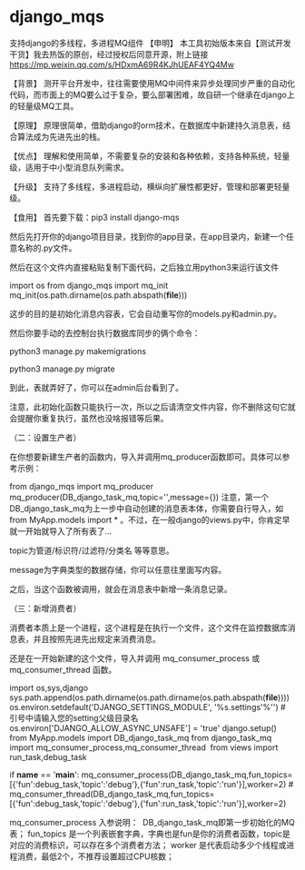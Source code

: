# django_mqs
支持django的多线程，多进程MQ组件
【申明】
本工具初始版本来自【测试开发干货】我去热饭的原创，经过授权后同意开源，附上链接
https://mp.weixin.qq.com/s/HDxmA69R4KJhUEAF4YQ4Mw

【背景】
测开平台开发中，往往需要使用MQ中间件来异步处理同步严重的自动化代码，而市面上的MQ要么过于复杂，要么部署困难，故自研一个继承在django上的轻量级MQ工具。

【原理】
原理很简单，借助django的orm技术，在数据库中新建持久消息表，结合算法成为先进先出的栈。

【优点】
理解和使用简单，不需要复杂的安装和各种依赖，支持各种系统，轻量级，适用于中小型消息队列需求。

【升级】
支持了多线程，多进程启动，横纵向扩展性都更好，管理和部署更轻量级。

【食用】
首先要下载：pip3 install django-mqs

然后先打开你的django项目目录，找到你的app目录，在app目录内，新建一个任意名称的.py文件。

然后在这个文件内直接粘贴复制下面代码，之后独立用python3来运行该文件

import os
from django_mqs import mq_init 
mq_init(os.path.dirname(os.path.abspath(__file__)))

这步的目的是初始化消息内容表，它会自动重写你的models.py和admin.py。

然后你要手动的去控制台执行数据库同步的俩个命令：

python3 manage.py makemigrations

python3 manage.py migrate

到此，表就弄好了，你可以在admin后台看到了。

注意，此初始化函数只能执行一次，所以之后请清空文件内容，你不删除这句它就会提醒你重复执行，虽然也没啥报错等后果。


（二：设置生产者）

在你想要新建生产者的函数内，导入并调用mq_producer函数即可。具体可以参考示例：

from django_mqs import mq_producer 
mq_producer(DB_django_task_mq,topic='',message={})
注意，第一个DB_django_task_mq为上一步中自动创建的消息表本体，你需要自行导入，如from MyApp.models import * 。不过，在一般django的views.py中，你肯定早就一开始就导入了所有表了...

topic为管道/标识符/过滤符/分类名 等等意思。

message为字典类型的数据存储，你可以任意往里面写内容。

之后，当这个函数被调用，就会在消息表中新增一条消息记录。

（三：新增消费者）

消费者本质上是一个进程，这个进程是在执行一个文件，这个文件在监控数据库消息表，并且按照先进先出规定来消费消息。

还是在一开始新建的这个文件，导入并调用 mq_consumer_process 或 mq_consumer_thread 函数。

import os,sys,django
sys.path.append(os.path.dirname(os.path.dirname(os.path.abspath(__file__)))) 
os.environ.setdefault('DJANGO_SETTINGS_MODULE', '%s.settings'%'') # 引号中请输入您的setting父级目录名
os.environ['DJANGO_ALLOW_ASYNC_UNSAFE'] = 'true'
django.setup()
from MyApp.models import DB_django_task_mq
from django_task_mq import mq_consumer_process,mq_consumer_thread 
from views import run_task,debug_task 

if __name__ == '__main__':
    mq_consumer_process(DB_django_task_mq,fun_topics=[{'fun':debug_task,'topic':'debug'},{'fun':run_task,'topic':'run'}],worker=2)
    # mq_consumer_thread(DB_django_task_mq,fun_topics=[{'fun':debug_task,'topic':'debug'},{'fun':run_task,'topic':'run'}],worker=2) 


mq_consumer_process 入参说明： 
DB_django_task_mq即第一步初始化的MQ表；
fun_topics 是一个列表嵌套字典，字典也是fun是你的消费者函数，topic是对应的消费标识，可以存在多个消费者方法；
worker 是代表启动多少个线程或进程消费，最低2个，不推荐设置超过CPU核数；
